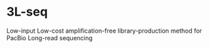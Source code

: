 # 3L-seq
Low-input Low-cost amplification-free library-production method for PacBio Long-read sequencing
